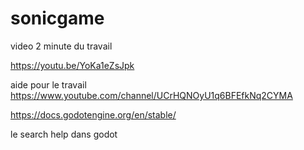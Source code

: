 # sonicgame


video 2 minute du travail 

https://youtu.be/YoKa1eZsJpk



aide pour le travail 
https://www.youtube.com/channel/UCrHQNOyU1q6BFEfkNq2CYMA

https://docs.godotengine.org/en/stable/

le search help dans godot 
